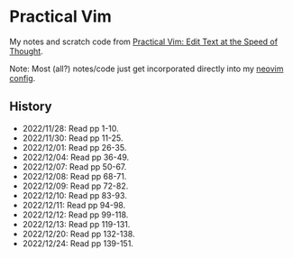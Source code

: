 # Practical Vim
My notes and scratch code from [Practical Vim: Edit Text at the Speed of Thought](https://pragprog.com/titles/dnvim2/practical-vim-second-edition/).

Note: Most (all?) notes/code just get incorporated directly into my [neovim config](https://github.com/jxcrw/sel/tree/main/nvim).


## History
- 2022/11/28: Read pp 1-10.
- 2022/11/30: Read pp 11-25.
- 2022/12/01: Read pp 26-35.
- 2022/12/04: Read pp 36-49.
- 2022/12/07: Read pp 50-67.
- 2022/12/08: Read pp 68-71.
- 2022/12/09: Read pp 72-82.
- 2022/12/10: Read pp 83-93.
- 2022/12/11: Read pp 94-98.
- 2022/12/12: Read pp 99-118.
- 2022/12/13: Read pp 119-131.
- 2022/12/20: Read pp 132-138.
- 2022/12/24: Read pp 139-151.
